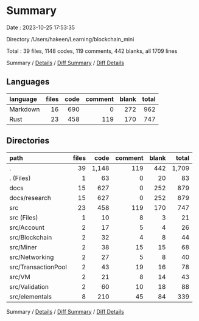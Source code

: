 # Summary

Date : 2023-10-25 17:53:35

Directory /Users/hakeen/Learning/blockchain_mini

Total : 39 files,  1148 codes, 119 comments, 442 blanks, all 1709 lines

Summary / [Details](details.md) / [Diff Summary](diff.md) / [Diff Details](diff-details.md)

## Languages
| language | files | code | comment | blank | total |
| :--- | ---: | ---: | ---: | ---: | ---: |
| Markdown | 16 | 690 | 0 | 272 | 962 |
| Rust | 23 | 458 | 119 | 170 | 747 |

## Directories
| path | files | code | comment | blank | total |
| :--- | ---: | ---: | ---: | ---: | ---: |
| . | 39 | 1,148 | 119 | 442 | 1,709 |
| . (Files) | 1 | 63 | 0 | 20 | 83 |
| docs | 15 | 627 | 0 | 252 | 879 |
| docs/research | 15 | 627 | 0 | 252 | 879 |
| src | 23 | 458 | 119 | 170 | 747 |
| src (Files) | 1 | 10 | 8 | 3 | 21 |
| src/Account | 2 | 17 | 5 | 4 | 26 |
| src/Blockchain | 2 | 32 | 4 | 8 | 44 |
| src/Miner | 2 | 38 | 15 | 15 | 68 |
| src/Networking | 2 | 27 | 5 | 8 | 40 |
| src/TransactionPool | 2 | 43 | 19 | 16 | 78 |
| src/VM | 2 | 21 | 8 | 14 | 43 |
| src/Validation | 2 | 60 | 10 | 18 | 88 |
| src/elementals | 8 | 210 | 45 | 84 | 339 |

Summary / [Details](details.md) / [Diff Summary](diff.md) / [Diff Details](diff-details.md)